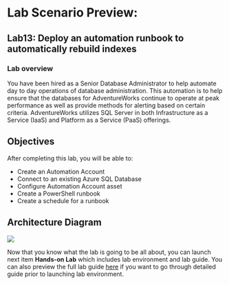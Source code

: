 # Lab Scenario Preview: 

## Lab13: Deploy an automation runbook to automatically rebuild indexes

### Lab overview

You have been hired as a Senior Database Administrator to help automate day to day operations of database administration. This automation is to help ensure that the databases for AdventureWorks continue to operate at peak performance as well as provide methods for alerting based on certain criteria. AdventureWorks utilizes SQL Server in both Infrastructure as a Service (IaaS) and Platform as a Service (PaaS) offerings.

## Objectives

After completing this lab, you will be able to:

- Create an Automation Account
- Connect to an existing Azure SQL Database
- Configure Automation Account asset
- Create a PowerShell runbook
- Create a schedule for a runbook

## Architecture Diagram

![](../images/)

Now that you know what the lab is going to be all about, you can launch next item **Hands-on Lab** which includes lab environment and lab guide. You can also preview the full lab guide [here](https://experience.cloudlabs.ai/#/labguidepreview/f5a9b8ea-a7fb-4c8b-b6f3-a151461a9e29) if you want to go through detailed guide prior to launching lab environment.  